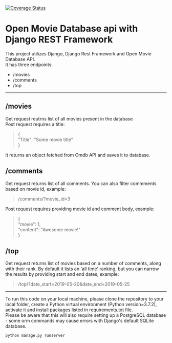 [![Coverage Status](https://coveralls.io/repos/github/FilipTokarski/open_movie_database_api/badge.svg?branch=master)](https://coveralls.io/github/FilipTokarski/open_movie_database_api?branch=master)
# Open Movie Database api with Django REST Framework  


This project utilizes Django, Django Rest Framework and Open Movie Database API.  
It has three endpoints:
* /movies  
* /comments
* /top  
  
***
## /movies  
Get request reutrns list of all movies present in the database  
Post request requires a title:  
>{  
>   "Title": "Some movie title"  
>}  

It returns an object fetched from Omdb API and saves it to database.

## /comments  
Get request returns list of all comments. You can also filter commments based on movie id, example:  
>/comments/?movie_id=3  

Post request requires providing movie id and comment body, example:  
> {  
>  "movie": 1,  
>  "content": "Awesome movie!"  
>}  

## /top
Get request returns list of movies based on a number of comments, along with their rank. By default it lists an 'all time' ranking, but you can narrow the results by providing start and end dates, example:  
> /top/?date_start=2019-05-20&date_end=2019-05-25  

****  
To run this code on your local machine, please clone the repository to your local folder, create a Python virtual environment (Python version=3.7.2), activate it and install packages listed in requirements.txt file.  
Please be aware that this will also require setting up a PostgreSQL database - some orm commands may cause errors with Django's default SQLite database.  


````
python manage.py runserver
````
